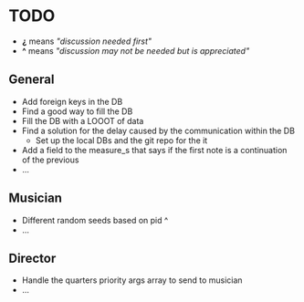 # TODO

- **¿** means *"discussion needed first"*
- **^** means *"discussion may not be needed but is appreciated"*

## General

* Add foreign keys in the DB 
* Find a good way to fill the DB
* Fill the DB with a LOOOT of data
* Find a solution for the delay caused by the communication within the DB
  * Set up the local DBs and the git repo for the it
* Add a field to the measure_s that says if the first note is a continuation of the previous
* ...

## Musician
* Different random seeds based on pid ^
* ...

## Director
* Handle the quarters priority args array to send to musician
* ...
